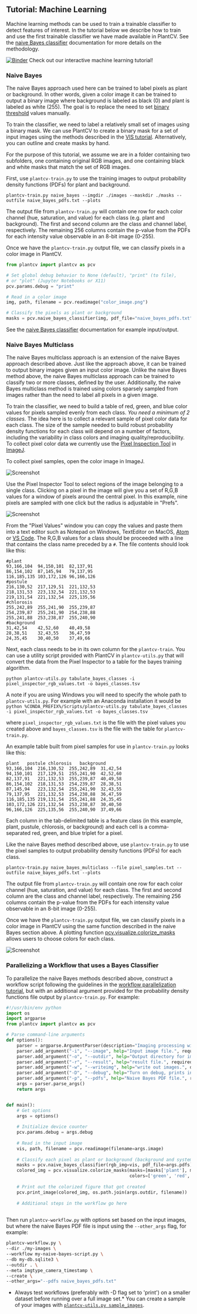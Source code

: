## Tutorial: Machine Learning

Machine learning methods can be used to train a trainable classifier to detect features of interest. In the tutorial
below we describe how to train and use the first trainable classifier we have made available in PlantCV. See the 
[naive Bayes classifier](naive_bayes_classifier.md) documentation for more details on the methodology.

[![Binder](https://mybinder.org/badge_logo.svg)](https://mybinder.org/v2/gh/danforthcenter/plantcv-binder.git/master?filepath=notebooks/machine_learning.ipynb) Check out our interactive machine learning tutorial! 

### Naive Bayes

The naive Bayes approach used here can be trained to label pixels as plant or background. In other words, given a color image it can be
trained to output a binary image where background is labeled as black (0) and plant is labeled
as white (255). The goal is to replace the need to set [binary threshold](binary_threshold.md) values manually.

To train the classifier, we need to label a relatively small set of images using a binary mask.
We can use PlantCV to create a binary mask for a set of input images using the methods described in the 
[VIS tutorial](vis_tutorial.md). Alternatively, you can outline and create masks by hand.

For the purpose of this tutorial, we assume we are in a folder containing two subfolders, one containing original RGB
images, and one containing black and white masks that match the set of RGB images.

First, use `plantcv-train.py` to use the training images to output probability density functions (PDFs) for plant
and background.

```
plantcv-train.py naive_bayes --imgdir ./images --maskdir ./masks --outfile naive_bayes_pdfs.txt --plots

```

The output file from `plantcv-train.py` will contain one row for each color channel (hue, saturation, and value) for
each class (e.g. plant and background). The first and second column are the class and channel label, respectively. The
remaining 256 columns contain the p-value from the PDFs for each intensity value observable in an 8-bit image (0-255).

Once we have the `plantcv-train.py` output file, we can classify pixels in a color image in PlantCV.

```python
from plantcv import plantcv as pcv

# Set global debug behavior to None (default), "print" (to file), 
# or "plot" (Jupyter Notebooks or X11)
pcv.params.debug = "print"

# Read in a color image
img, path, filename = pcv.readimage("color_image.png")

# Classify the pixels as plant or background
masks = pcv.naive_bayes_classifier(img, pdf_file="naive_bayes_pdfs.txt")

```

See the [naive Bayes classifier](naive_bayes_classifier.md) documentation for example input/output.

### Naive Bayes Multiclass

The naive Bayes multiclass approach is an extension of the naive Bayes approach described above. Just like the approach
above, it can be trained to output binary images given an input color image. Unlike the naive Bayes method above, the
naive Bayes multiclass approach can be trained to classify two or more classes, defined by the user. Additionally,
the naive Bayes multiclass method is trained using colors sparsely sampled from images rather than the need to label all
pixels in a given image.

To train the classifier, we need to build a table of red, green, and blue color values for pixels sampled evenly from
each class. *You need a minimum of 2 classes.* The idea here is to collect a relevant sample of pixel color data for each class. The size of the sample 
needed to build robust probability density functions for each class will depend on a number of factors, including the
variability in class colors and imaging quality/reproducibility. To collect pixel color data we currently use the [Pixel
Inspection Tool](https://imagej.nih.gov/ij/plugins/pixel-tool/index.html) in [ImageJ](https://imagej.nih.gov/ij/). 

To collect pixel samples, open the color image in ImageJ.

![Screenshot](img/tutorial_images/machine_learning/color_image.jpg)

Use the Pixel Inspector Tool to select regions of the image belonging to a single class. Clicking on a pixel in the image will give you a set of R,G,B values for a window of pixels around the central pixel. In this example, nine pixels are sampled with one click but the radius is adjustable in "Prefs".

![Screenshot](img/tutorial_images/machine_learning/imagej_pixel_inspector.jpg)

From the "Pixel Values" window you can copy the values and paste them into a text editor such as Notepad on Windows, TextEditor on MacOS, [Atom](https://atom.io/) or [VS Code](https://code.visualstudio.com/). The R,G,B values for a class should be proceeded with a line that contains the class name preceded by a `#`.
The file contents should look like this:

```
#plant
93,166,104	94,150,101	82,137,91
86,154,102	87,145,94	79,137,95
116,185,135	103,172,126	96,166,126
#postule
216,130,52	217,129,51	221,132,53
218,131,53	223,132,54	221,132,53
219,131,54	221,132,54	225,135,56
#chlorosis
255,242,89	255,241,90	255,239,87
254,239,87	255,241,90	254,238,88
255,241,88	253,238,87	255,240,90
#background
31,42,54	42,52,60	40,49,58
28,38,51	32,43,55	36,47,59
24,35,45	30,40,50	37,49,66
```

Next, each class needs to be in its own column for the `plantcv-train`. You can use a utility script provided with PlantCV in `plantcv-utils.py` that will convert the data from the Pixel Inspector to a table for the bayes training algorithm.

```
python plantcv-utils.py tabulate_bayes_classes -i pixel_inspector_rgb_values.txt -o bayes_classes.tsv
```

A note if you are using Windows you will need to specify the whole path to `plantcv-utils.py`. For example with an Anaconda installation it would be `python %CONDA_PREFIX%/Scripts/plantcv-utils.py tabulate_bayes_classes -i pixel_inspector_rgb_values.txt -o bayes_classes.tsv`

where `pixel_inspector_rgb_values.txt` is the file with the pixel values you created above and `bayes_classes.tsv` is the file with the table for `plantcv-train.py`.

An example table built from pixel samples for use in `plantcv-train.py` looks like this:

```
plant	postule	chlorosis	background
93,166,104	216,130,52	255,242,89	31,42,54
94,150,101	217,129,51	255,241,90	42,52,60
82,137,91	221,132,53	255,239,87	40,49,58
86,154,102	218,131,53	254,239,87	28,38,51
87,145,94	223,132,54	255,241,90	32,43,55
79,137,95	221,132,53	254,238,88	36,47,59
116,185,135	219,131,54	255,241,88	24,35,45
103,172,126	221,132,54	253,238,87	30,40,50
96,166,126	225,135,56	255,240,90	37,49,66
```

Each column in the tab-delimited table is a feature class (in this example, plant, pustule, chlorosis, or background)
and each cell is a comma-separated red, green, and blue triplet for a pixel.

Like the naive Bayes method described above, use `plantcv-train.py` to use the pixel samples to output probability density functions (PDFs)
for each class.

```
plantcv-train.py naive_bayes_multiclass --file pixel_samples.txt --outfile naive_bayes_pdfs.txt --plots

```

The output file from `plantcv-train.py` will contain one row for each color channel (hue, saturation, and value) for
each class. The first and second column are the class and channel label, respectively. The
remaining 256 columns contain the p-value from the PDFs for each intensity value observable in an 8-bit image (0-255).

Once we have the `plantcv-train.py` output file, we can classify pixels in a color image in PlantCV using the same
function described in the naive Bayes section above. A plotting function [pcv.visualize.colorize_masks](visualize_colorize_masks.md) 
allows users to choose colors for each class.

![Screenshot](img/tutorial_images/machine_learning/classified_image.jpg)

### Parallelizing a Workflow that uses a Bayes Classifier

To parallelize the naive Bayes methods described above, construct a workflow script following the guidelines in the 
[workflow parallelization tutorial](pipeline_parallel.md), but with an additional argument provided for the probability
density functions file output by `plantcv-train.py`. For example:

```python
#!/usr/bin/env python
import os 
import argparse
from plantcv import plantcv as pcv

# Parse command-line arguments
def options():
    parser = argparse.ArgumentParser(description="Imaging processing with opencv")
    parser.add_argument("-i", "--image", help="Input image file.", required=True)
    parser.add_argument("-o", "--outdir", help="Output directory for image files.", required=False)
    parser.add_argument("-r", "--result", help="result file.", required=False)
    parser.add_argument("-w", "--writeimg", help="write out images.", default=False, action="store_true")
    parser.add_argument("-D", "--debug", help="Turn on debug, prints intermediate images.", default=None)
    parser.add_argument("-p", "--pdfs", help="Naive Bayes PDF file.", required=True)
    args = parser.parse_args()
    return args


def main():
    # Get options
    args = options()
    
    # Initialize device counter
    pcv.params.debug = args.debug
    
    # Read in the input image
    vis, path, filename = pcv.readimage(filename=args.image)
    
    # Classify each pixel as plant or background (background and system components)
    masks = pcv.naive_bayes_classifier(rgb_img=vis, pdf_file=args.pdfs)
    colored_img = pcv.visualize.colorize_masks(masks=[masks['plant'], masks['pustule'], masks['background'], masks['chlorosis']], 
                                               colors=['green', 'red', 'black', 'blue'])
                                               
    # Print out the colorized figure that got created 
    pcv.print_image(colored_img, os.path.join(args.outdir, filename))
    
    # Additional steps in the workflow go here
    
```

Then run `plantcv-workflow.py` with options set based on the input images, but where the naive Bayes PDF file is input
using the `--other_args` flag, for example:

```bash
plantcv-workflow.py \
--dir ./my-images \
--workflow my-naive-bayes-script.py \
--db my-db.sqlite3 \
--outdir . \
--meta imgtype_camera_timestamp \
--create \
--other_args="--pdfs naive_bayes_pdfs.txt"

```

*  Always test workflows (preferably with -D flag set to 'print') on a smaller dataset before running over a full image set.* You can create a sample of your images with [`plantcv-utils.py sample_images`](tools.md).
